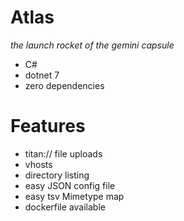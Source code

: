 # Atlas
*the launch rocket of the gemini capsule*

* C#
* dotnet 7
* zero dependencies

# Features
* titan:// file uploads
* vhosts
* directory listing
* easy JSON config file
* easy tsv Mimetype map
* dockerfile available
